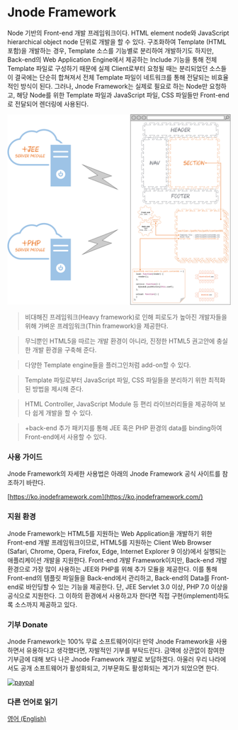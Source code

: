 Jnode Framework
======
Node 기반의 Front-end 개발 프레임워크이다. HTML element node와 JavaScript hierarchical object node 단위로 개발을 할 수 있다. 구조화하여 Template (HTML 포함)을 개발하는 경우, Template 소스를 기능별로 분리하여 개발하기도 하지만, Back-end의 Web Application Engine에서 제공하는 Include 기능을 통해 전체 Template 파일로 구성하기 때문에 실제 Client로부터 요청될 때는 분리되었던 소스들이 결국에는 단순히 합쳐져서 전체 Template 파일이 네트워크를 통해 전달되는 비효율적인 방식이 된다. 그러나, Jnode Framework는 실제로 필요로 하는 Node만 요청하고, 해당 Node를 위한 Template 파일과 JavaScript 파일, CSS 파일들만 Front-end로 전달되어 렌더링에 사용된다.

![Alt Jnode Framework architecutre](images/jnode_architecture.png?raw=true "Jnode Framework architecutre")

> 비대해진 프레임워크(Heavy framework)로 인해 피로도가 높아진 개발자들을 위해 가벼운 프레임워크(Thin framework)을 제공한다.

> 무늬뿐인 HTML5을 따르는 개발 환경이 아니라, 진정한 HTML5 권고안에 충실한 개발 환경을 구축해 준다.

> 다양한 Template engine들을 플러그인처럼 add-on할 수 있다.

> Template 파일로부터 JavaScript 파일, CSS 파일들을 분리하기 위한 최적화된 방법을 제시해 준다.

> HTML Controller, JavaScript Module 등 편리 라이브러리들을 제공하여 보다 쉽게 개발을 할 수 있다.

> +back-end 추가 패키지를 통해 JEE 혹은 PHP 환경의 data를 binding하여 Front-end에서 사용할 수 있다.

### 사용 가이드
Jnode Framework의 자세한 사용법은 아래의 Jnode Framework 공식 사이트를 참조하기 바란다.

[https://ko.jnodeframework.com](https://ko.jnodeframework.com/)

### 지원 환경
Jnode Framework는 HTML5를 지원하는 Web Application을 개발하기 위한 Front-end 개발 프레임워크이므로, HTML5를 지원하는 Client Web Browser (Safari, Chrome, Opera, Firefox, Edge, Internet Explorer 9 이상)에서 실행되는 애플리케이션 개발을 지원한다. Front-end 개발 Framework이지만, Back-end 개발 환경으로 가장 많이 사용하는 JEE와 PHP를 위해 추가 모듈을 제공한다. 이를 통해 Front-end의 템플릿 파일들을 Back-end에서 관리하고, Back-end의 Data를 Front-end로 바인딩할 수 있는 기능을 제공한다. 단, JEE Servlet 3.0 이상, PHP 7.0 이상을 공식으로 지원한다. 그 이하의 환경에서 사용하고자 한다면 직접 구현(implement)하도록 소스까지 제공하고 있다.

### 기부 Donate
Jnode Framework는 100% 무료 소프트웨어이다! 만약 Jnode Framework을 사용하면서 유용하다고 생각했다면, 자발적인 기부를 부탁드린다. 금액에 상관없이 참여한 기부금에 대해 보다 나은 Jnode Framework 개발로 보답하겠다. 아울러 우리 나라에서도 공개 소프트웨어가 활성화되고, 기부문화도 활성화되는 계기가 되었으면 한다.

[![paypal](https://www.paypalobjects.com/en_US/i/btn/btn_donateCC_LG.gif)](https://www.paypal.com/cgi-bin/webscr?cmd=_s-xclick&hosted_button_id=6YYMTECUZXM9S)

### 다른 언어로 읽기
[영어 (English)](https://github.com/gurumdari/jnode/blob/master/README.md)
